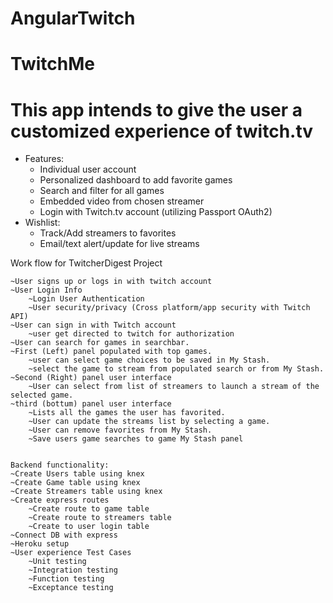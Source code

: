 # AngularTwitch
# TwitchMe
# This app intends to give the user a customized experience of twitch.tv
* Features:
  - Individual user account
  - Personalized dashboard to add favorite games
  - Search and filter for all games
  - Embedded video from chosen streamer
  - Login with Twitch.tv account (utilizing Passport OAuth2)
* Wishlist:
  - Track/Add streamers to favorites
  - Email/text alert/update for live streams

Work flow for TwitcherDigest Project

	~User signs up or logs in with twitch account
	~User Login Info
		~Login User Authentication
		~User security/privacy (Cross platform/app security with Twitch API)
	~User can sign in with Twitch account
		~user get directed to twitch for authorization
	~User can search for games in searchbar. 
	~First (Left) panel populated with top games.
		~user can select game choices to be saved in My Stash.
		~select the game to stream from populated search or from My Stash.
	~Second (Right) panel user interface
		~User can select from list of streamers to launch a stream of the selected game.
	~third (bottum) panel user interface
		~Lists all the games the user has favorited. 
		~User can update the streams list by selecting a game.
		~User can remove favorites from My Stash.
		~Save users game searches to game My Stash panel
	

	Backend functionality:
	~Create Users table using knex
	~Create Game table using knex
	~Create Streamers table using knex
	~Create express routes
		~Create route to game table
		~Create route to streamers table
		~Create to user login table
	~Connect DB with express
	~Heroku setup
	~User experience Test Cases
		~Unit testing
		~Integration testing
		~Function testing
		~Exceptance testing

